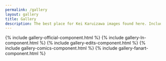 ```yaml
---
permalink: /gallery
layout: gallery
title: Gallery
description: The best place for Kei Karuizawa images found here. Includes official, edited official and fan artworks. Along with translated comics when available. Gallery is updated frequently when possible.
---
```

{% include gallery-official-component.html %}
{% include gallery-ln-component.html %}
{% include gallery-edits-component.html %}
{% include gallery-comics-component.html %}
{% include gallery-fanart-component.html %}